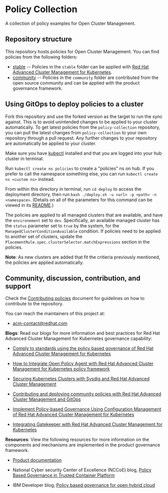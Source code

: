 # Policy Collection

A collection of policy examples for Open Cluster Management.

## Repository structure

This repository hosts policies for Open Cluster Management. You can find policies from the following folders:

* [stable](stable) -- Policies in the `stable` folder can be applied with [Red Hat Advanced Cluster Management for Kubernetes](https://www.redhat.com/en/technologies/management/advanced-cluster-management).
* [community](community) -- Policies in the `community` folder are contributed from the open source community and can be applied with the product governance framework.

## Using GitOps to deploy policies to a cluster

Fork this repository and use the forked version as the target to run the sync against. This is to avoid unintended changes to be applied to your cluster automatically. To get latest policies from the `policy-collection` repository, you can pull the latest changes from `policy-collection` to your own repository through a pull request. Any further changes to your repository are automatically be applied to your cluster.

Make sure you have [kubectl](https://kubernetes.io/docs/tasks/tools/install-kubectl/) installed and that you are logged into your hub cluster in terminal.

Run `kubectl create ns policies` to create a "policies" ns on hub. If you prefer to call the namespace something else, you can run `kubectl create ns <custom ns>` instead.

From within this directory in terminal, run `cd deploy` to access the deployment directory, then run `bash ./deploy.sh -u <url> -p <path> -n <namespace>`. (Details on all of the parameters for this command can be viewed in its [README](deploy/README.md).)

The policies are applied to all managed clusters that are available, and have the `environement` set to `dev`. Specifically, an available managed cluster has the `status` parameter set to `true` by the system, for the `ManagedClusterConditionAvailable` condition. If policies need to be applied to another set of clusters, update the `PlacementRule.spec.clusterSelector.matchExpressions` section in the policies.

**Note**: As new clusters are added that fit the critieria previously mentioned, the policies are applied automatically. 

## Community, discussion, contribution, and support

Check the [Contributing policies](CONTRIBUTING.md) document for guidelines on how to contribute to the repository.

You can reach the maintainers of this project at:

- acm-contact@redhat.com

**Blogs**: Read our blogs for more information and best practices for Red Hat Advanced Cluster Management for Kubernetes governance capability:

* [Comply to standards using the policy based governance of Red Hat Advanced Cluster Management for Kubernetes](https://www.openshift.com/blog/comply-to-standards-using-policy-based-governance-of-red-hat-advanced-cluster-management-for-kubernetes)

* [How to Integrate Open Policy Agent with Red Hat Advanced Cluster Management for Kubernetes policy framework](https://www.openshift.com/blog/how-to-integrate-open-policy-agent-with-red-hat-advanced-cluster-management-for-kubernetes-policy-framework)

* [Securing Kubernetes Clusters with Sysdig and Red Hat Advanced Cluster Management](https://www.openshift.com/blog/securing-kubernetes-clusters-with-sysdig-and-red-hat-advanced-cluster-management)

* [Contributing and deploying community policies with Red Hat Advanced Cluster Management and GitOps](https://www.openshift.com/blog/contributing-and-deploying-community-policies-with-red-hat-advanced-cluster-management-and-gitops)

* [Implement Policy-based Governance Using Configuration Management of Red Hat Advanced Cluster Management for Kubernetes](https://www.openshift.com/blog/implement-policy-based-governance-using-configuration-management-of-red-hat-advanced-cluster-management-for-kubernetes)

* [Integrating Gatekeeper with Red Hat Advanced Cluster Management for Kubernetes](https://www.openshift.com/blog/integrating-gatekeeper-with-red-hat-advanced-cluster-management-for-kubernetes)

**Resources**: View the following resources for more information on the components and mechanisms are implemented in the product governance framework.

* [Product documentation](https://access.redhat.com/documentation/en-us/red_hat_advanced_cluster_management_for_kubernetes/2.1/)

* National Cyber security Center of Excellence (NCCoE) blog, [Policy Based Governance in Trusted Container Platform](https://www.nccoe.nist.gov/news/policy-based-governance-trusted-container-platform)

* IBM Developer blog, [Policy based governance for open hybrid cloud](http://ibm.biz/policy-based-governance-for-open-hybrid-cloud)
